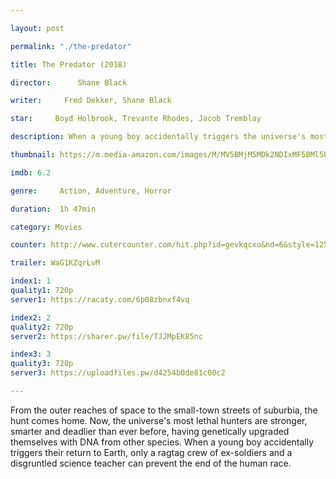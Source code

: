 ```yaml
---

layout: post

permalink: "./the-predator"

title: The Predator (2018)

director:      Shane Black

writer:     Fred Dekker, Shane Black

star:     Boyd Holbrook, Trevante Rhodes, Jacob Tremblay

description: When a young boy accidentally triggers the universe's most lethal hunters' return to Earth, only a ragtag crew of ex-soldiers and a disgruntled science teacher can prevent the end of the human race.

thumbnail: https://m.media-amazon.com/images/M/MV5BMjM5MDk2NDIxMF5BMl5BanBnXkFtZTgwNjU5NDk3NTM@._V1_UX182_CR0,0,182,268_AL__QL50.jpg

imdb: 6.2

genre:     Action, Adventure, Horror 

duration:  1h 47min

category: Movies

counter: http://www.cutercounter.com/hit.php?id=gevkqcxo&nd=6&style=125

trailer: WaG1KZqrLvM

index1: 1
quality1: 720p
server1: https://racaty.com/6p08zbnxf4vq

index2: 2
quality2: 720p
server2: https://sharer.pw/file/TJJMpEK85nc

index3: 3
quality3: 720p
server3: https://uploadfiles.pw/d4254b0de81c00c2

---
```


From the outer reaches of space to the small-town streets of suburbia, the hunt comes home. Now, the universe's most lethal hunters are stronger, smarter and deadlier than ever before, having genetically upgraded themselves with DNA from other species. When a young boy accidentally triggers their return to Earth, only a ragtag crew of ex-soldiers and a disgruntled science teacher can prevent the end of the human race.